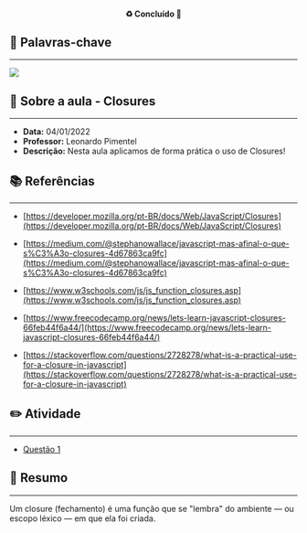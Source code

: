 <h4 align="center"> 
♻️ Concluído 🚀
</h4>

## 🔑 Palavras-chave
---

![](https://img.shields.io/static/v1?label&message=closures&color=red)

## 📖 Sobre a aula - Closures
---

-  **Data:** 04/01/2022
-  **Professor:** Leonardo Pimentel
-  **Descrição:** Nesta aula aplicamos de forma prática o uso de Closures!

## 📚 Referências
---

- [https://developer.mozilla.org/pt-BR/docs/Web/JavaScript/Closures](https://developer.mozilla.org/pt-BR/docs/Web/JavaScript/Closures)

- [https://medium.com/@stephanowallace/javascript-mas-afinal-o-que-s%C3%A3o-closures-4d67863ca9fc](https://medium.com/@stephanowallace/javascript-mas-afinal-o-que-s%C3%A3o-closures-4d67863ca9fc)

- [https://www.w3schools.com/js/js_function_closures.asp](https://www.w3schools.com/js/js_function_closures.asp)

- [https://www.freecodecamp.org/news/lets-learn-javascript-closures-66feb44f6a44/](https://www.freecodecamp.org/news/lets-learn-javascript-closures-66feb44f6a44/)

- [https://stackoverflow.com/questions/2728278/what-is-a-practical-use-for-a-closure-in-javascript](https://stackoverflow.com/questions/2728278/what-is-a-practical-use-for-a-closure-in-javascript)

## ✏️ Atividade
---

- [Questão 1](questoes/)

## 📒 Resumo
---

Um closure (fechamento) é uma função que se "lembra" do ambiente — ou escopo léxico — em que ela foi criada.


